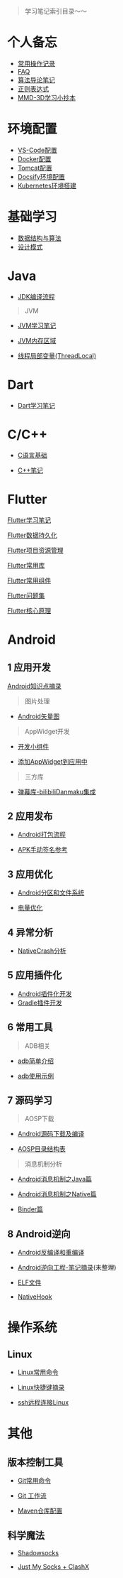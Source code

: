 > 学习笔记索引目录～～

# 个人备忘

* [常用操作记录](./docs/private/常用操作记录.md)
* [FAQ](./docs/private/FAQ.md)
* [算法导论笔记](./docs/private/算法导论笔记.md)
* [正则表达式](./docs/base/正则表达式.md)
*   [MMD-3D学习小抄本](https://www.yuque.com/koujiakoubengyuewei/mmd)

# 环境配置

* [VS-Code配置](./docs/env/VS-Code配置.md)
* [Docker配置](./docs/env/Docker配置.md)
* [Tomcat配置](./docs/env/Tomcat配置.md)
* [Docsify环境配置](./docs/private/Docsify环境配置.md)
* [Kubernetes环境搭建](./docs/env/kubernetes环境搭建.md)

# 基础学习

* [数据结构与算法](./docs/base/数据结构与算法.md)
* [设计模式](./docs/base/设计模式.md)

# Java

*   [JDK编译流程](./docs/java/JDK编译流程.md)

> JVM

*   [JVM学习笔记](./docs/jvm/JVM学习笔记.md)

*   [JVM内存区域](./docs/jvm/JVM内存区域.md)

*   [线程局部变量(ThreadLocal)](./docs/jvm/ThreadLocal.md)

# Dart

* [Dart学习笔记](./docs/language/Dart学习笔记.md)

# C/C++

* [C语言基础](./docs/language/C语言基础.md)

* [C++笔记](./docs/language/C++笔记.md)

# Flutter

[Flutter学习笔记](./docs/flutter/Flutter学习笔记.md)

[Flutter数据持久化](./docs/flutter/Flutter数据持久化.md)

[Flutter项目资源管理](./docs/flutter/Flutter项目资源管理.md)

[Flutter常用库](./docs/flutter/Flutter常用库.md)

[Flutter常用组件](./docs/flutter/Flutter常用组件.md)

[Flutter问题集](./docs/flutter/Flutter问题集.md)

[Flutter核心原理](./docs/flutter/Flutter核心原理.md)

# Android

## 1 应用开发

[Android知识点摘录](./docs/android/Android知识点摘录.md)

> 图片处理

*   [Android矢量图](./docs/android/drawable/Android矢量图.md)

> AppWidget开发

*   [开发小组件](./docs/android/appwidget/Android小组件开发.md)

*   [添加AppWidget到应用中](./docs/android/appwidget/加载AppWidgets.md)

> 三方库

* [弹幕库-bilibiliDanmaku集成](./docs/android/danmaku/bilibiliDanmaku集成)

## 2 应用发布

*   [Android打包流程](./docs/android/publish/Android打包流程.md)

*   [APK手动签名参考](./docs/android/publish/APK手动签名参考.md)

## 3 应用优化

*   [Android分区和文件系统](./docs/android/file-system/android分区和文件系统)

*   [电量优化](./docs/android/性能/电量优化.md)

## 4 异常分析

*   [NativeCrash分析](./docs/analysis/NativeCrash分析)

## 5 应用插件化

*   [Android插件化开发](./docs/android/plugin/Android插件化开发.md)
*   [Gradle插件开发](./docs/gradle/GradlePlugin)

## 6 常用工具

> ADB相关

*   [adb简单介绍](./docs/android/adb/adb.md)

*   [adb使用示例](./docs/android/adb/adb使用示例.md)

## 7 源码学习

> AOSP下载

*   [Android源码下载及编译](./docs/android/aosp/AOSP下载及编译.md)

*   [AOSP目录结构表](./docs/android/aosp/AOSP目录结构表.md)

> 消息机制分析

*   [Android消息机制之Java篇](./docs/android/消息机制/Android消息机制之Java篇.md)

*   [Android消息机制之Native篇](./docs/android/消息机制/Android消息机制之Native篇.md)

*   [Binder篇](./docs/android/消息机制/Binder篇.md)

## 8 Android逆向

*   [Android反编译和重编译](./docs/android/逆向篇/Apk反编译和重编译.md)
*   [Android逆向工程-笔记摘录](./docs/android/逆向篇/Android逆向工程)(未整理)
*   [ELF文件](./docs/android/逆向篇/ELF文件.md)

*   [NativeHook](./docs/android/逆向篇/NativeHook.md)

# 操作系统

## Linux

*   [Linux常用命令](./docs/linux/Linux常用命令)

*   [Linux快捷键摘录](./docs/linux/Linux快捷键摘录.md)

*   [ssh远程连接Linux](./docs/linux/使用ssh建立远程连接)

# 其他

## 版本控制工具

*   [Git常用命令](./docs/version-control/git常用命令.md)

*   [Git 工作流](./docs/version-control/git工作流)

*   [Maven仓库配置](./docs/version-control/Maven仓库配置)

## 科学魔法

*   [Shadowsocks](./docs/科学魔法/Shadowsocks)

*   [Just My Socks + ClashX](./docs/科学魔法/JMS和Clash.md)
